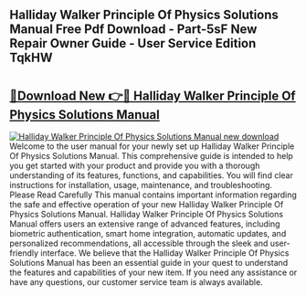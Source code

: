 ## Halliday Walker Principle Of Physics Solutions Manual Free Pdf Download - Part-5sF New Repair Owner Guide - User Service Edition TqkHW

# <h2><a href="http://bc54725.oget.top/?id=Halliday+Walker+Principle+Of+Physics+Solutions+Manual">🔗Download New 👉🔴 Halliday Walker Principle Of Physics Solutions Manual</a></h2>

[![Halliday Walker Principle Of Physics Solutions Manual new download](https://i.imgur.com/5g1atiW.png)](http://bc54725.oget.top/?id=Halliday+Walker+Principle+Of+Physics+Solutions+Manual)
Welcome to the user manual for your newly set up Halliday Walker Principle Of Physics Solutions Manual. This comprehensive guide is intended to help you get started with your product and provide you with a thorough understanding of its features, functions, and capabilities. You will find clear instructions for installation, usage, maintenance, and troubleshooting. Please Read Carefully This manual contains important information regarding the safe and effective operation of your new Halliday Walker Principle Of Physics Solutions Manual. Halliday Walker Principle Of Physics Solutions Manual offers users an extensive range of advanced features, including biometric authentication, smart home integration, automatic updates, and personalized recommendations, all accessible through the sleek and user-friendly interface. We believe that the Halliday Walker Principle Of Physics Solutions Manual has been an essential guide in your quest to understand the features and capabilities of your new item. If you need any assistance or have any questions, our customer service team is always available.
